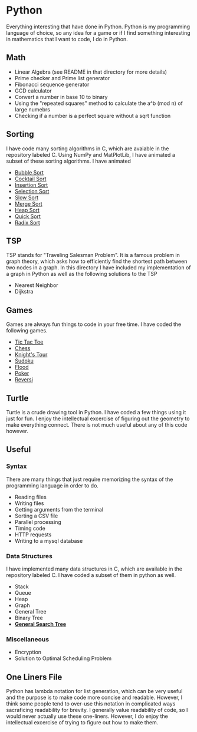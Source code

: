 # Python
Everything interesting that have done in Python. Python is my programming language of choice, so any idea for a game or if I find something interesting in mathematics that I want to code, I do in Python.

## Math

* Linear Algebra (see README in that directory for more details)
* Prime checker and Prime list generator
* Fibonacci sequence generator
* GCD calculator
* Convert a number in base 10 to binary
* Using the "repeated squares" method to calculate the a^b (mod n) of large numebrs
* Checking if a number is a perfect square without a sqrt function

## Sorting
I have code many sorting algorithms in C, which are avaiable in the repository labeled C. Using NumPy and MatPlotLib, I have animated a subset of these sorting algorithms. I have animated

* [Bubble Sort](https://github.com/ekeilty17/Python/tree/master/Sorting/Bubblesort)
* [Cocktail Sort](https://github.com/ekeilty17/Python/tree/master/Sorting/Cocktailsort)
* [Insertion Sort](https://github.com/ekeilty17/Python/tree/master/Sorting/Insertionsort)
* [Selection Sort](https://github.com/ekeilty17/Python/tree/master/Sorting/Selectionsort)
* [Slow Sort](https://github.com/ekeilty17/Python/tree/master/Sorting/Slowsort)
* [Merge Sort](https://github.com/ekeilty17/Python/tree/master/Sorting/Mergesort)
* [Heap Sort](https://github.com/ekeilty17/Python/tree/master/Sorting/Heapsort)
* [Quick Sort](https://github.com/ekeilty17/Python/tree/master/Sorting/Quicksort)
* [Radix Sort](https://github.com/ekeilty17/Python/tree/master/Sorting/Radixsort)

## TSP
TSP stands for "Traveling Salesman Problem". It is a famous problem in graph theory, which asks how to efficiently find the shortest path between two nodes in a graph. In this directory I have included my implementation of a graph in Python as well as the following solutions to the TSP

* Nearest Neighbor
* Dijkstra

## Games
Games are always fun things to code in your free time. I have coded the following games.

* [Tic Tac Toe](https://github.com/ekeilty17/Python/tree/master/Games/TicTacToe)
* [Chess](https://github.com/ekeilty17/Python/tree/master/Games/Chess)
* [Knight's Tour]()
* [Sudoku](https://github.com/ekeilty17/Python/tree/master/Games/Sudoku)
* [Flood](https://github.com/ekeilty17/Python/tree/master/Games/Flood)
* [Poker](https://github.com/ekeilty17/Python/tree/master/Games/Poker)
* [Reversi](https://github.com/ekeilty17/Python/tree/master/Games/Reversi)

## Turtle
Turtle is a crude drawing tool in Python. I have coded a few things using it just for fun. I enjoy the intellectual excercise of figuring out the geometry to make everything connect. There is not much useful about any of this code however.

## Useful

### Syntax
There are many things that just require memorizing the syntax of the programming language in order to do.

* Reading files
* Writing files
* Getting arguments from the terminal
* Sorting a CSV file
* Parallel processing
* Timing code
* HTTP requests
* Writing to a mysql database

### Data Structures
I have implemented many data structures in C, which are available in the repository labeled C. I have coded a subset of them in python as well.

* Stack
* Queue
* Heap
* Graph
* General Tree
* Binary Tree
* **[General Search Tree](https://github.com/ekeilty17/Python/tree/master/Useful/Data_Structures/General%20Search%20Tree)**

### Miscellaneous

* Encryption
* Solution to Optimal Scheduling Problem

## One Liners File
Python has lambda notation for list generation, which can be very useful and the purpose is to make code more concise and readable. However, I think some people tend to over-use this notation in complicated ways sacraficing readability for brevity. I generally value readability of code, so I would never actually use these one-liners. However, I do enjoy the intellectual excercise of trying to figure out how to make them.
